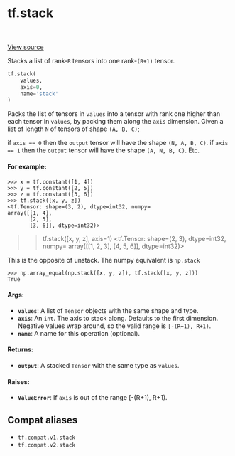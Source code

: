 <div itemscope itemtype="http://developers.google.com/ReferenceObject">
<meta itemprop="name" content="tf.stack" />
<meta itemprop="path" content="Stable" />
</div>

# tf.stack

<!-- Insert buttons and diff -->

<table class="tfo-notebook-buttons tfo-api" align="left">
</table>

<a target="_blank" href="/code/stable/tensorflow/python/ops/array_ops.py">View source</a>



Stacks a list of rank-`R` tensors into one rank-`(R+1)` tensor.

``` python
tf.stack(
    values,
    axis=0,
    name='stack'
)
```



<!-- Placeholder for "Used in" -->

Packs the list of tensors in `values` into a tensor with rank one higher than
each tensor in `values`, by packing them along the `axis` dimension.
Given a list of length `N` of tensors of shape `(A, B, C)`;

if `axis == 0` then the `output` tensor will have the shape `(N, A, B, C)`.
if `axis == 1` then the `output` tensor will have the shape `(A, N, B, C)`.
Etc.

#### For example:



```
>>> x = tf.constant([1, 4])
>>> y = tf.constant([2, 5])
>>> z = tf.constant([3, 6])
>>> tf.stack([x, y, z])
<tf.Tensor: shape=(3, 2), dtype=int32, numpy=
array([[1, 4],
       [2, 5],
       [3, 6]], dtype=int32)>
```

>> tf.stack([x, y, z], axis=1)
<tf.Tensor: shape=(2, 3), dtype=int32, numpy=
array([[1, 2, 3],
       [4, 5, 6]], dtype=int32)>

This is the opposite of unstack.  The numpy equivalent is `np.stack`

```
>>> np.array_equal(np.stack([x, y, z]), tf.stack([x, y, z]))
True
```

#### Args:


* <b>`values`</b>: A list of `Tensor` objects with the same shape and type.
* <b>`axis`</b>: An `int`. The axis to stack along. Defaults to the first dimension.
  Negative values wrap around, so the valid range is `[-(R+1), R+1)`.
* <b>`name`</b>: A name for this operation (optional).


#### Returns:


* <b>`output`</b>: A stacked `Tensor` with the same type as `values`.


#### Raises:


* <b>`ValueError`</b>: If `axis` is out of the range [-(R+1), R+1).

## Compat aliases

* `tf.compat.v1.stack`
* `tf.compat.v2.stack`

